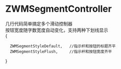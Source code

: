 # ZWMSegmentController
几行代码简单搞定多个滑动控制器     
按钮宽度随字数宽度自动变化，支持两种下划线显示     
{   

      ZWMSegmentStyleDefault,   //指示杆和按钮的标题齐平       
      ZWMSegmentStyleFlush,     //指示杆和按钮宽度齐平        
 }   

